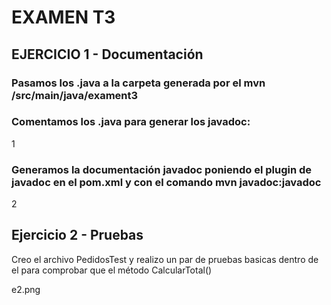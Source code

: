 # EXAMEN T3

## EJERCICIO 1 - Documentación

### Pasamos los .java a la carpeta generada por el mvn /src/main/java/exament3
### Comentamos los .java para generar los javadoc:

1



### Generamos la documentación javadoc poniendo el plugin de javadoc en el pom.xml y con el comando mvn javadoc:javadoc

2





## Ejercicio 2 - Pruebas

Creo el archivo PedidosTest y realizo un par de pruebas basicas dentro de el para comprobar que el método CalcularTotal()

e2.png
